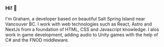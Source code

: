 ### Hi! 👋

I'm Graham, a developer based on beautiful Salt Spring Island near Vancouver BC.  I work with web technologies such as React, Astro and NextJs from a foundation of HTML, CSS and Javascript knowledge.  I alos work in game development, adding audio to Unity games with the help of C# and the FNOD middleware.



<!--
**GVPproj/GVPproj** is a ✨ _special_ ✨ repository because its `README.md` (this file) appears on your GitHub profile.

Here are some ideas to get you started:

- 🔭 I’m currently working on ...
- 🌱 I’m currently learning ...
- 👯 I’m looking to collaborate on ...
- 🤔 I’m looking for help with ...
- 💬 Ask me about ...
- 📫 How to reach me: ...
- 😄 Pronouns: ...
- ⚡ Fun fact: ...
-->
